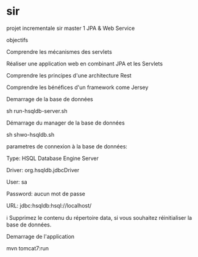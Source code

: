 # sir
projet incrementale sir master 1
JPA & Web Service

objectifs

Comprendre les mécanismes des servlets

Réaliser une application web en combinant JPA et les Servlets

Comprendre les principes d'une architecture Rest

Comprendre les bénéfices d'un framework come Jersey

Demarrage de la base de données

sh run-hsqldb-server.sh

Démarrage du manager de la base de données

sh shwo-hsqldb.sh

parametres de connexion à la base de données:

Type: HSQL Database Engine Server

Driver: org.hsqldb.jdbcDriver

User: sa

Password: aucun mot de passe

URL: jdbc:hsqldb:hsql://localhost/

ℹ️ Supprimez le contenu du répertoire data, si vous souhaitez réinitialiser la base de données.

Demarrage de l'application

mvn tomcat7:run
